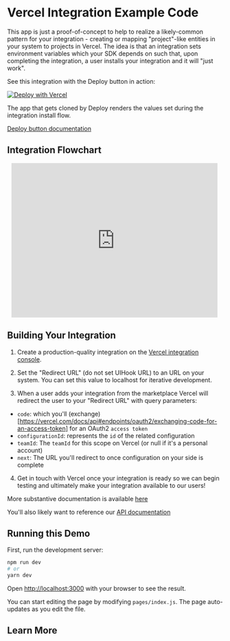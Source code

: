 # Vercel Integration Example Code

This app is just a proof-of-concept to help to realize a likely-common pattern for your integration - creating or mapping "project"-like entities in your system to projects in Vercel. The idea is that an integration sets environment variables which your SDK depends on such that, upon completing the integration, a user installs your integration and it will "just work".

See this integration with the Deploy button in action:

[![Deploy with Vercel](https://vercel.com/button)](https://vercel.com/new/git/external?repository-url=https%3A%2F%2Fgithub.com%elsigh%2vercel-deploy-demo&integration-ids=oac_4FhKvY0Ia1NHtuKGFtl5GgSf)

The app that gets cloned by Deploy renders the values set during the integration install flow.

[Deploy button documentation](https://vercel.com/docs/more/deploy-button)

## Integration Flowchart

<div style="width: 480px; height: 360px; margin: 10px; position: relative;"><iframe allowfullscreen frameborder="0" style="width:480px; height:360px" src="https://lucid.app/documents/embeddedchart/5095a92f-606b-4c7e-aa2e-83a56b1d8caa" id="CACN0axiksFG"></iframe></div>

## Building Your Integration

1. Create a production-quality integration on the [Vercel integration console](https://vercel.com/dashboard/integrations/console).

2. Set the "Redirect URL" (do not set UIHook URL) to an URL on your system. You can set this value to localhost for iterative development.

3. When a user adds your integration from the marketplace Vercel will redirect the user to your "Redirect URL" with query parameters:

- `code`: which you'll (exchange)[https://vercel.com/docs/api#endpoints/oauth2/exchanging-code-for-an-access-token] for an OAuth2 `access token`
- `configurationId`: represents the `id` of the related configuration
- `teamId`: The `teamId` for this scope on Vercel (or null if it's a personal account)
- `next`: The URL you'll redirect to once configuration on your side is complete

4. Get in touch with Vercel once your integration is ready so we can begin testing and ultimately make your integration available to our users!

More substantive documentation is available [here](https://vercel.com/docs/integrations#o-auth-integrations/hybrid-mode)

You'll also likely want to reference our [API documentation](https://vercel.com/docs/api)

## Running this Demo

First, run the development server:

```bash
npm run dev
# or
yarn dev
```

Open [http://localhost:3000](http://localhost:3000) with your browser to see the result.

You can start editing the page by modifying `pages/index.js`. The page auto-updates as you edit the file.

## Learn More
